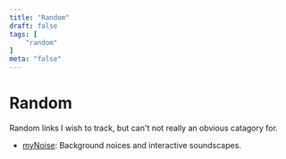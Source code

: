 ```yaml
---
title: "Random"
draft: false
tags: [
    "random"
]
meta: "false"
---
```


# Random

Random links I wish to track, but can't not really an obvious catagory for.

* [myNoise](https://mynoise.net/): Background noices and interactive soundscapes.
